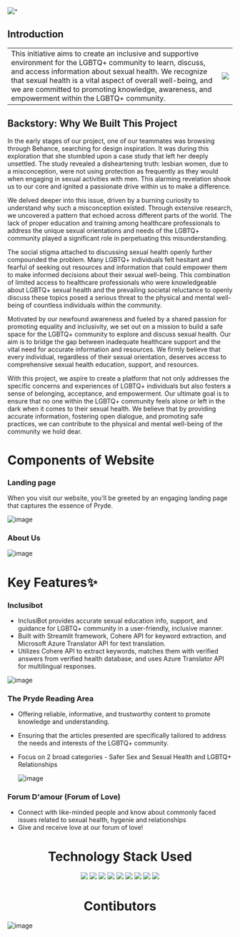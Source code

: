 ![](https://res.cloudinary.com/dzy4r0fgy/image/upload/v1687060190/PRYDE_sqcuzi.png)"

## Introduction
<table style="border: none;">
  <tr>
    <td>This initiative aims to create an inclusive and supportive environment for the LGBTQ+ community to learn, discuss, and access information about sexual health. We recognize that sexual health is a vital aspect of overall well-being, and we are committed to promoting knowledge, awareness, and empowerment within the LGBTQ+ community.</td>
    <td><img src="https://media4.giphy.com/media/fYNy092DoKNpshv70U/giphy.gif?cid=ecf05e47lz7igg6cy6tfa9s1w1gq5j11vqulnd8umgl51nrl&ep=v1_gifs_search&rid=giphy.gif&ct=g"/></td>
  </tr>
</table>

## Backstory: Why We Built This Project

In the early stages of our project, one of our teammates was browsing through Behance, searching for design inspiration. It was during this exploration that she stumbled upon a case study that left her deeply unsettled. The study revealed a disheartening truth: lesbian women, due to a misconception, were not using protection as frequently as they would when engaging in sexual activities with men. This alarming revelation shook us to our core and ignited a passionate drive within us to make a difference.

We delved deeper into this issue, driven by a burning curiosity to understand why such a misconception existed. Through extensive research, we uncovered a pattern that echoed across different parts of the world. The lack of proper education and training among healthcare professionals to address the unique sexual orientations and needs of the LGBTQ+ community played a significant role in perpetuating this misunderstanding.

The social stigma attached to discussing sexual health openly further compounded the problem. Many LGBTQ+ individuals felt hesitant and fearful of seeking out resources and information that could empower them to make informed decisions about their sexual well-being. This combination of limited access to healthcare professionals who were knowledgeable about LGBTQ+ sexual health and the prevailing societal reluctance to openly discuss these topics posed a serious threat to the physical and mental well-being of countless individuals within the community.

Motivated by our newfound awareness and fueled by a shared passion for promoting equality and inclusivity, we set out on a mission to build a safe space for the LGBTQ+ community to explore and discuss sexual health. Our aim is to bridge the gap between inadequate healthcare support and the vital need for accurate information and resources. We firmly believe that every individual, regardless of their sexual orientation, deserves access to comprehensive sexual health education, support, and resources.

With this project, we aspire to create a platform that not only addresses the specific concerns and experiences of LGBTQ+ individuals but also fosters a sense of belonging, acceptance, and empowerment. Our ultimate goal is to ensure that no one within the LGBTQ+ community feels alone or left in the dark when it comes to their sexual health. We believe that by providing accurate information, fostering open dialogue, and promoting safe practices, we can contribute to the physical and mental well-being of the community we hold dear.

# Components of Website

### Landing page
 <p>When you visit our website, you'll be greeted by an engaging landing page that captures the essence of Pryde.</p>
 
  ![image](https://github.com/i-am-SnehaChauhan/Pryde/assets/94298791/bd63150b-4aa1-40bc-a60f-1c6b8275d0f2)

### About Us
 
 ![image](https://github.com/i-am-SnehaChauhan/Pryde/assets/94298791/cb92a7fa-5dff-4019-ac1d-43e87ba9d545)

# Key Features✨

### Inclusibot
* InclusiBot provides accurate sexual education info, support, and guidance for LGBTQ+ community in a user-friendly, inclusive manner.
* Built with Streamlit framework, Cohere API for keyword extraction, and Microsoft Azure Translator API for text translation.
* Utilizes Cohere API to extract keywords, matches them with verified answers from verified health database, and uses Azure Translator API for multilingual responses.

![image](https://github.com/i-am-SnehaChauhan/Pryde/assets/94298791/f4514719-73d3-40ee-a2f4-dff3bc636f93)


### The Pryde Reading Area
* Offering reliable, informative, and trustworthy content to promote knowledge and understanding.
* Ensuring that the articles presented are specifically tailored to address the needs and interests of the LGBTQ+ community.
* Focus on 2 broad categories - Safer Sex and Sexual Health and LGBTQ+ Relationships

  ![image](https://github.com/i-am-SnehaChauhan/Pryde/assets/94298791/2de8bc21-3b35-4eb1-963d-d54773c8ab4f)


### Forum D'amour (Forum of Love)
* Connect with like-minded people and know about commonly faced issues related to sexual health, hygenie and relationships
* Give and receive love at our forum of love!


<h1 align='center'> Technology Stack Used</h1>
<div align="center">
 <img src="https://img.shields.io/badge/HTML5-E34F26.svg?style=for-the-badge&logo=HTML5&logoColor=white">
 <img src="https://img.shields.io/badge/CSS3-1572B6.svg?style=for-the-badge&logo=CSS3&logoColor=white">
 <img src="https://img.shields.io/badge/Bootstrap-7952B3.svg?style=for-the-badge&logo=Bootstrap&logoColor=white">
 <img src="https://img.shields.io/badge/JavaScript-F7DF1E.svg?style=for-the-badge&logo=JavaScript&logoColor=white">
 <img src="https://img.shields.io/badge/-ReactJs-61DAFB?logo=react&logoColor=white&style=for-the-badge">
 <img src="https://img.shields.io/badge/Material--UI-0081CB?style=for-the-badge&logo=material-ui&logoColor=white">
 <img src="https://img.shields.io/badge/MongoDB-4EA94B?style=for-the-badge&logo=mongodb&logoColor=white">
 <img src="https://img.shields.io/badge/Python-14354C?style=for-the-badge&logo=python&logoColor=white">
 <img src="https://img.shields.io/badge/Microsoft_Azure-0089D6?style=for-the-badge&logo=microsoft-azure&logoColor=white">
</div>

<h1 align='center'>Contibutors</h1>

![image](https://github.com/i-am-SnehaChauhan/Pryde/assets/94298791/d6697bb7-dd02-453c-b7a3-40fa5bcddc69)
